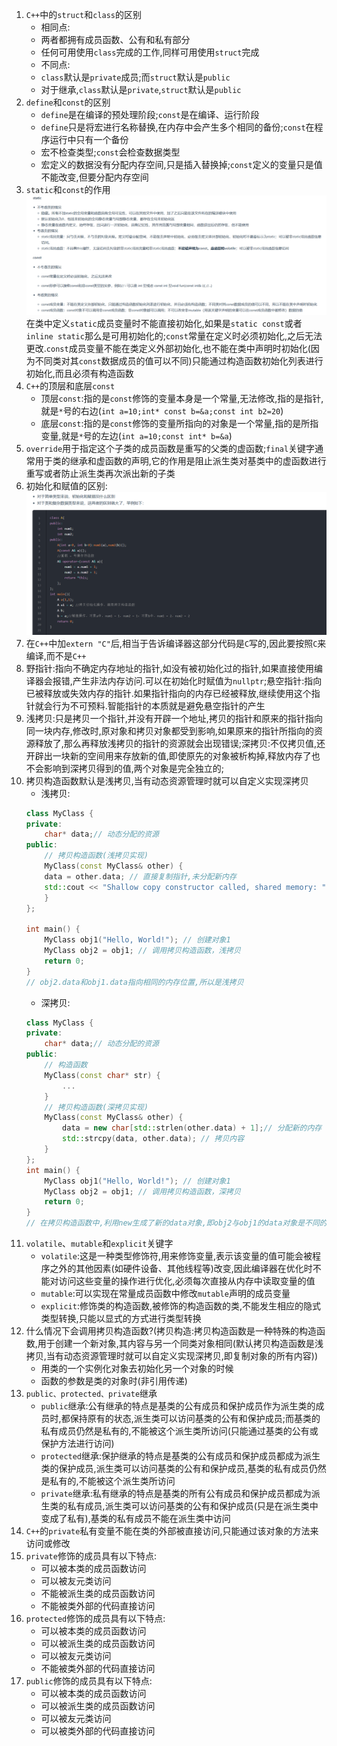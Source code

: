 1. `C++`中的`struct`和`class`的区别
   * 相同点:
    - 两者都拥有成员函数、公有和私有部分
    - 任何可用使用`class`完成的工作,同样可用使用`struct`完成
   * 不同点:
    - `class`默认是`private`成员;而`struct`默认是`public`
    - 对于继承,`class`默认是`private`,`struct`默认是`public`
2. `define`和`const`的区别
   * `define`是在编译的预处理阶段;`const`是在编译、运行阶段
   * `define`只是将宏进行名称替换,在内存中会产生多个相同的备份;`const`在程序运行中只有一个备份
   * 宏不检查类型;`const`会检查数据类型
   * 宏定义的数据没有分配内存空间,只是插入替换掉;`const`定义的变量只是值不能改变,但要分配内存空间  
3. `static`和`const`的作用
   ![](../markdown图像集/2025-03-10-22-47-12.png)
   在类中定义`static`成员变量时不能直接初始化,如果是`static const`或者`inline static`那么是可用初始化的;`const`常量在定义时必须初始化,之后无法更改.`const`成员变量不能在类定义外部初始化,也不能在类中声明时初始化(因为不同类对其`const`数据成员的值可以不同)只能通过构造函数初始化列表进行初始化,而且必须有构造函数   
4. `C++`的顶层和底层`const`
   * 顶层`const`:指的是`const`修饰的变量本身是一个常量,无法修改,指的是指针,就是`*`号的右边(`int a=10;int* const b=&a;const int b2=20`)
   * 底层`const`:指的是`const`修饰的变量所指向的对象是一个常量,指的是所指变量,就是`*`号的左边(`int a=10;const int* b=&a`)
5. `override`用于指定这个子类的成员函数是重写的父类的虚函数;`final`关键字通常用于类的继承和虚函数的声明,它的作用是阻止派生类对基类中的虚函数进行重写或者防止派生类再次派出新的子类
6. 初始化和赋值的区别:
   ![](../markdown图像集/2025-03-10-23-05-50.png)
7. 在`C++`中加`extern "C"`后,相当于告诉编译器这部分代码是`C`写的,因此要按照`C`来编译,而不是`C++`
8. 野指针:指向不确定内存地址的指针,如没有被初始化过的指针,如果直接使用编译器会报错,产生非法内存访问.可以在初始化时赋值为`nullptr`;悬空指针:指向已被释放或失效内存的指针.如果指针指向的内存已经被释放,继续使用这个指针就会行为不可预料.智能指针的本质就是避免悬空指针的产生
9. 浅拷贝:只是拷贝一个指针,并没有开辟一个地址,拷贝的指针和原来的指针指向同一块内存,修改时,原对象和拷贝对象都受到影响,如果原来的指针所指向的资源释放了,那么再释放浅拷贝的指针的资源就会出现错误;深拷贝:不仅拷贝值,还开辟出一块新的空间用来存放新的值,即使原先的对象被析构掉,释放内存了也不会影响到深拷贝得到的值,两个对象是完全独立的;
10. 拷贝构造函数默认是浅拷贝,当有动态资源管理时就可以自定义实现深拷贝
    * 浅拷贝:
    ```C++
    class MyClass {
    private:
        char* data;// 动态分配的资源
    public:
        // 拷贝构造函数(浅拷贝实现)
        MyClass(const MyClass& other) {
        data = other.data; // 直接复制指针,未分配新内存
        std::cout << "Shallow copy constructor called, shared memory: " << data << std::endl;
        }
    };

    int main() {
        MyClass obj1("Hello, World!"); // 创建对象1
        MyClass obj2 = obj1; // 调用拷贝构造函数，浅拷贝
        return 0;
    }
    // obj2.data和obj1.data指向相同的内存位置,所以是浅拷贝
    ```
    * 深拷贝:
    ```C++
    class MyClass {
    private:
        char* data;// 动态分配的资源
    public:
        // 构造函数
        MyClass(const char* str) {
            ...
        }
        // 拷贝构造函数(深拷贝实现)
        MyClass(const MyClass& other) {
            data = new char[std::strlen(other.data) + 1];// 分配新的内存
            std::strcpy(data, other.data); // 拷贝内容
        }
    };
    int main() {
        MyClass obj1("Hello, World!"); // 创建对象1
        MyClass obj2 = obj1; // 调用拷贝构造函数，深拷贝
        return 0;
    }
    // 在拷贝构造函数中,利用new生成了新的data对象,即obj2与obj1的data对象是不同的,但是obj1的资源复制给obj2了,所以称作深拷贝  
    ```
11. `volatile`、`mutable`和`explicit`关键字
    * `volatile`:这是一种类型修饰符,用来修饰变量,表示该变量的值可能会被程序之外的其他因素(如硬件设备、其他线程等)改变,因此编译器在优化时不能对访问这些变量的操作进行优化,必须每次直接从内存中读取变量的值
    * `mutable`:可以实现在常量成员函数中修改`mutable`声明的成员变量
    * `explicit`:修饰类的构造函数,被修饰的构造函数的类,不能发生相应的隐式类型转换,只能以显式的方式进行类型转换
12. 什么情况下会调用拷贝构造函数?(拷贝构造:拷贝构造函数是一种特殊的构造函数,用于创建一个新对象,其内容与另一个同类对象相同(默认拷贝构造函数是浅拷贝,当有动态资源管理时就可以自定义实现深拷贝,即复制对象的所有内容))
    * 用类的一个实例化对象去初始化另一个对象的时候
    * 函数的参数是类的对象时(非引用传递)
13. `public、protected、private`继承
    * `public`继承:公有继承的特点是基类的公有成员和保护成员作为派生类的成员时,都保持原有的状态,派生类可以访问基类的公有和保护成员;而基类的私有成员仍然是私有的,不能被这个派生类所访问(只能通过基类的公有或保护方法进行访问)
    * `protected`继承:保护继承的特点是基类的公有成员和保护成员都成为派生类的保护成员,派生类可以访问基类的公有和保护成员,基类的私有成员仍然是私有的,不能被这个派生类所访问
    * `private`继承:私有继承的特点是基类的所有公有成员和保护成员都成为派生类的私有成员,派生类可以访问基类的公有和保护成员(只是在派生类中变成了私有),基类的私有成员不能在派生类中访问
14. `C++`的`private`私有变量不能在类的外部被直接访问,只能通过该对象的方法来访问或修改
15. `private`修饰的成员具有以下特点:
    * 可以被本类的成员函数访问
    * 可以被友元类访问
    * 不能被派生类的成员函数访问
    * 不能被类外部的代码直接访问
16. `protected`修饰的成员具有以下特点:
    * 可以被本类的成员函数访问
    * 可以被派生类的成员函数访问
    * 可以被友元类访问
    * 不能被类外部的代码直接访问
17. `public`修饰的成员具有以下特点:
    * 可以被本类的成员函数访问
    * 可以被派生类的成员函数访问
    * 可以被友元类访问
    * 可以被类外部的代码直接访问